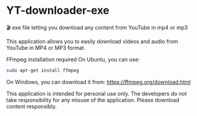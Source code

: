 # YT-downloader-exe

🎬 exe file letting you download any content from YouTube in mp4 or mp3

This application allows you to easily download videos and audio from YouTube in MP4 or MP3 format.

FFmpeg installation required On Ubuntu, you can use:

```bash 
sudo apt-get install ffmpeg
```

On Windows, you can download it from: https://ffmpeg.org/download.html

This application is intended for personal use only. The developers do not take responsibility for any misuse of the application. Please download content responsibly.
